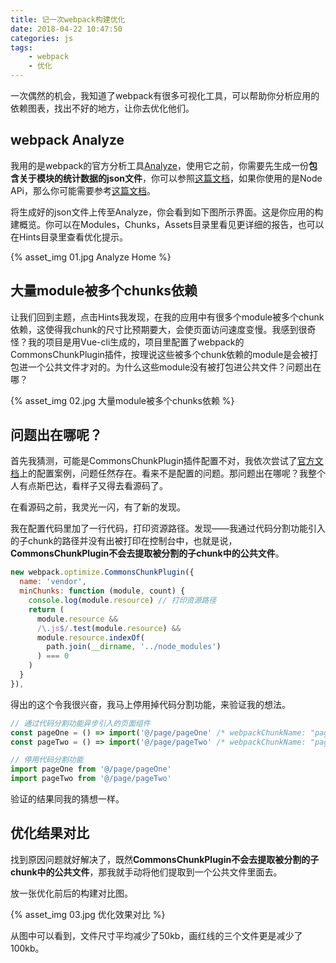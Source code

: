 ```yaml
---
title: 记一次webpack构建优化
date: 2018-04-22 10:47:50
categories: js
tags:
	- webpack
	- 优化
---
```


一次偶然的机会，我知道了webpack有很多可视化工具，可以帮助你分析应用的依赖图表，找出不好的地方，让你去优化他们。

## webpack Analyze

我用的是webpack的官方分析工具[Analyze](https://webpack.github.io/analyse/)，使用它之前，你需要先生成一份**包含关于模块的统计数据的json文件**，你可以参照[这篇文档](https://doc.webpack-china.org/api/stats/#src/components/Sidebar/Sidebar.jsx)，如果你使用的是Node APi，那么你可能需要参考[这篇文档](https://doc.webpack-china.org/api/node/#stats-%E5%AF%B9%E8%B1%A1-stats-object-)。

将生成好的json文件上传至Analyze，你会看到如下图所示界面。这是你应用的构建概览。你可以在Modules，Chunks，Assets目录里看见更详细的报告，也可以在Hints目录里查看优化提示。

{% asset_img 01.jpg Analyze Home %}



## 大量module被多个chunks依赖

让我们回到主题，点击Hints我发现，在我的应用中有很多个module被多个chunk依赖，这使得我chunk的尺寸比预期要大，会使页面访问速度变慢。我感到很奇怪？我的项目是用Vue-cli生成的，项目里配置了webpack的CommonsChunkPlugin插件，按理说这些被多个chunk依赖的module是会被打包进一个公共文件才对的。为什么这些module没有被打包进公共文件？问题出在哪？

{% asset_img 02.jpg 大量module被多个chunks依赖 %}

## 问题出在哪呢？

首先我猜测，可能是CommonsChunkPlugin插件配置不对，我依次尝试了[官方文档](https://doc.webpack-china.org/plugins/commons-chunk-plugin/)上的配置案例，问题任然存在。看来不是配置的问题。那问题出在哪呢？我整个人有点斯巴达，看样子又得去看源码了。

在看源码之前，我灵光一闪，有了新的发现。

我在配置代码里加了一行代码，打印资源路径。发现——我通过代码分割功能引入的子chunk的路径并没有出被打印在控制台中，也就是说，**CommonsChunkPlugin不会去提取被分割的子chunk中的公共文件**。

```js
new webpack.optimize.CommonsChunkPlugin({
  name: 'vendor',
  minChunks: function (module, count) {
    console.log(module.resource) // 打印资源路径
    return (
      module.resource &&
      /\.js$/.test(module.resource) &&
      module.resource.indexOf(
        path.join(__dirname, '../node_modules')
      ) === 0
    )
  }
}),
```

得出的这个令我很兴奋，我马上停用掉代码分割功能，来验证我的想法。

```js
// 通过代码分割功能异步引入的页面组件
const pageOne = () => import('@/page/pageOne' /* webpackChunkName: "pageOne" */)
const pageTwo = () => import('@/page/pageTwo' /* webpackChunkName: "pageTwo" */)

// 停用代码分割功能
import pageOne from '@/page/pageOne'
import pageTwo from '@/page/pageTwo'
```

验证的结果同我的猜想一样。

## 优化结果对比

找到原因问题就好解决了，既然**CommonsChunkPlugin不会去提取被分割的子chunk中的公共文件**，那我就手动将他们提取到一个公共文件里面去。

放一张优化前后的构建对比图。

{% asset_img 03.jpg 优化效果对比 %}

从图中可以看到，文件尺寸平均减少了50kb，画红线的三个文件更是减少了100kb。